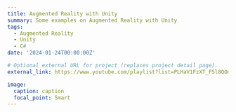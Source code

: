 ```yaml
---
title: Augmented Reality with Unity
summary: Some examples on Augmented Reality with Unity
tags:
  - Augmented Reality
  - Unity
  - C#
date: '2024-01-24T00:00:00Z'

# Optional external URL for project (replaces project detail page).
external_link: https://www.youtube.com/playlist?list=PLHaV1FzXT_F5l8QOmmDL82n0f1_U2aW7R

image:
  caption: caption
  focal_point: Smart
---
```


